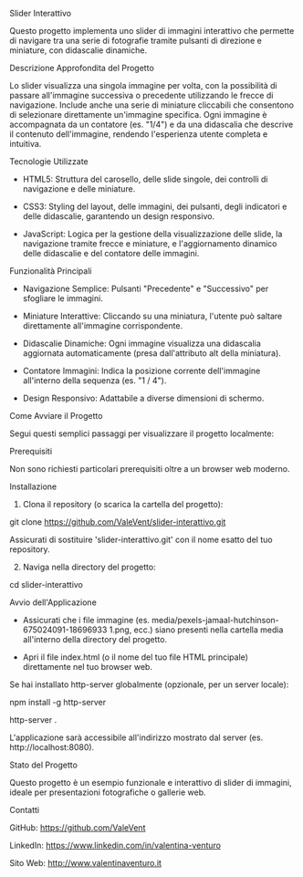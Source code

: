 Slider Interattivo

Questo progetto implementa uno slider di immagini interattivo che permette di navigare tra una serie di fotografie tramite pulsanti di direzione e miniature, con didascalie dinamiche.


Descrizione Approfondita del Progetto

Lo slider visualizza una singola immagine per volta, con la possibilità di passare all'immagine successiva o precedente utilizzando le frecce di navigazione. Include anche una serie di miniature cliccabili che consentono di selezionare direttamente un'immagine specifica. Ogni immagine è accompagnata da un contatore (es. "1/4") e da una didascalia che descrive il contenuto dell'immagine, rendendo l'esperienza utente completa e intuitiva.


Tecnologie Utilizzate

- HTML5: Struttura del carosello, delle slide singole, dei controlli di navigazione e delle miniature.

- CSS3: Styling del layout, delle immagini, dei pulsanti, degli indicatori e delle didascalie, garantendo un design responsivo.

- JavaScript: Logica per la gestione della visualizzazione delle slide, la navigazione tramite frecce e miniature, e l'aggiornamento dinamico delle didascalie e del contatore delle immagini.


Funzionalità Principali

- Navigazione Semplice: Pulsanti "Precedente" e "Successivo" per sfogliare le immagini.

- Miniature Interattive: Cliccando su una miniatura, l'utente può saltare direttamente all'immagine corrispondente.

- Didascalie Dinamiche: Ogni immagine visualizza una didascalia aggiornata automaticamente (presa dall'attributo alt della miniatura).

- Contatore Immagini: Indica la posizione corrente dell'immagine all'interno della sequenza (es. "1 / 4").

- Design Responsivo: Adattabile a diverse dimensioni di schermo.


Come Avviare il Progetto

Segui questi semplici passaggi per visualizzare il progetto localmente:


Prerequisiti

Non sono richiesti particolari prerequisiti oltre a un browser web moderno.


Installazione

1. Clona il repository (o scarica la cartella del progetto):

git clone https://github.com/ValeVent/slider-interattivo.git

Assicurati di sostituire 'slider-interattivo.git' con il nome esatto del tuo repository.

2. Naviga nella directory del progetto:

cd slider-interattivo


Avvio dell'Applicazione

- Assicurati che i file immagine (es. media/pexels-jamaal-hutchinson-675024091-18696933 1.png, ecc.) siano presenti nella cartella media all'interno della directory del progetto.

- Apri il file index.html (o il nome del tuo file HTML principale) direttamente nel tuo browser web.


Se hai installato http-server globalmente (opzionale, per un server locale):

npm install -g http-server

http-server .

L'applicazione sarà accessibile all'indirizzo mostrato dal server (es. http://localhost:8080).


Stato del Progetto

Questo progetto è un esempio funzionale e interattivo di slider di immagini, ideale per presentazioni fotografiche o gallerie web.


Contatti

GitHub: https://github.com/ValeVent

LinkedIn: https://www.linkedin.com/in/valentina-venturo

Sito Web: http://www.valentinaventuro.it
